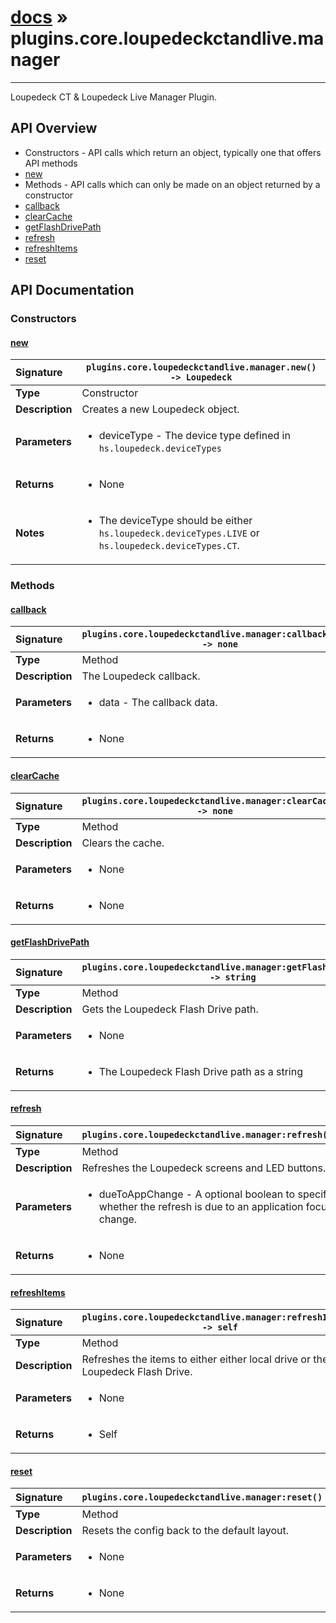 # [docs](index.md) » plugins.core.loupedeckctandlive.manager
---

Loupedeck CT & Loupedeck Live Manager Plugin.

## API Overview
* Constructors - API calls which return an object, typically one that offers API methods
 * [new](#new)
* Methods - API calls which can only be made on an object returned by a constructor
 * [callback](#callback)
 * [clearCache](#clearcache)
 * [getFlashDrivePath](#getflashdrivepath)
 * [refresh](#refresh)
 * [refreshItems](#refreshitems)
 * [reset](#reset)

## API Documentation

### Constructors

#### [new](#new)
| <span style="float: left;">**Signature**</span> | <span style="float: left;">`plugins.core.loupedeckctandlive.manager.new() -> Loupedeck` </span>                                                          |
| -----------------------------------------------------|---------------------------------------------------------------------------------------------------------|
| **Type**                                             | Constructor |
| **Description**                                      | Creates a new Loupedeck object. |
| **Parameters**                                       | <ul><li>deviceType - The device type defined in <code>hs.loupedeck.deviceTypes</code></li></ul> |
| **Returns**                                          | <ul><li>None</li></ul> |
| **Notes**                                            | <ul><li>The deviceType should be either <code>hs.loupedeck.deviceTypes.LIVE</code>   or <code>hs.loupedeck.deviceTypes.CT</code>.</li></ul> |

### Methods

#### [callback](#callback)
| <span style="float: left;">**Signature**</span> | <span style="float: left;">`plugins.core.loupedeckctandlive.manager:callback(data) -> none` </span>                                                          |
| -----------------------------------------------------|---------------------------------------------------------------------------------------------------------|
| **Type**                                             | Method |
| **Description**                                      | The Loupedeck callback. |
| **Parameters**                                       | <ul><li>data - The callback data.</li></ul> |
| **Returns**                                          | <ul><li>None</li></ul> |

#### [clearCache](#clearcache)
| <span style="float: left;">**Signature**</span> | <span style="float: left;">`plugins.core.loupedeckctandlive.manager:clearCache() -> none` </span>                                                          |
| -----------------------------------------------------|---------------------------------------------------------------------------------------------------------|
| **Type**                                             | Method |
| **Description**                                      | Clears the cache. |
| **Parameters**                                       | <ul><li>None</li></ul> |
| **Returns**                                          | <ul><li>None</li></ul> |

#### [getFlashDrivePath](#getflashdrivepath)
| <span style="float: left;">**Signature**</span> | <span style="float: left;">`plugins.core.loupedeckctandlive.manager:getFlashDrivePath() -> string` </span>                                                          |
| -----------------------------------------------------|---------------------------------------------------------------------------------------------------------|
| **Type**                                             | Method |
| **Description**                                      | Gets the Loupedeck Flash Drive path. |
| **Parameters**                                       | <ul><li>None</li></ul> |
| **Returns**                                          | <ul><li>The Loupedeck Flash Drive path as a string</li></ul> |

#### [refresh](#refresh)
| <span style="float: left;">**Signature**</span> | <span style="float: left;">`plugins.core.loupedeckctandlive.manager:refresh()` </span>                                                          |
| -----------------------------------------------------|---------------------------------------------------------------------------------------------------------|
| **Type**                                             | Method |
| **Description**                                      | Refreshes the Loupedeck screens and LED buttons. |
| **Parameters**                                       | <ul><li>dueToAppChange - A optional boolean to specify whether the refresh is due to                    an application focus change.</li></ul> |
| **Returns**                                          | <ul><li>None</li></ul> |

#### [refreshItems](#refreshitems)
| <span style="float: left;">**Signature**</span> | <span style="float: left;">`plugins.core.loupedeckctandlive.manager:refreshItems() -> self` </span>                                                          |
| -----------------------------------------------------|---------------------------------------------------------------------------------------------------------|
| **Type**                                             | Method |
| **Description**                                      | Refreshes the items to either either local drive or the Loupedeck Flash Drive. |
| **Parameters**                                       | <ul><li>None</li></ul> |
| **Returns**                                          | <ul><li>Self</li></ul> |

#### [reset](#reset)
| <span style="float: left;">**Signature**</span> | <span style="float: left;">`plugins.core.loupedeckctandlive.manager:reset()` </span>                                                          |
| -----------------------------------------------------|---------------------------------------------------------------------------------------------------------|
| **Type**                                             | Method |
| **Description**                                      | Resets the config back to the default layout. |
| **Parameters**                                       | <ul><li>None</li></ul> |
| **Returns**                                          | <ul><li>None</li></ul> |

